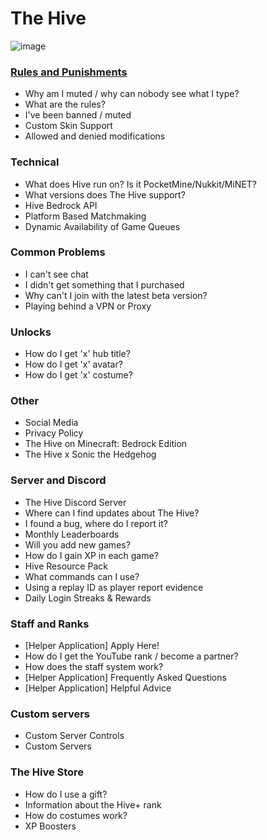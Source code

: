# The Hive

![image](https://playhive.com/content/images/size/w100/2020/12/discord-final.png)

### [Rules and Punishments](https://hive.growtopics.xyz/hive/rules/)

- Why am I muted / why can nobody see what I type?
- What are the rules?
- I've been banned / muted
- Custom Skin Support
- Allowed and denied modifications

### Technical

- What does Hive run on? Is it PocketMine/Nukkit/MiNET?
- What versions does The Hive support?
- Hive Bedrock API
- Platform Based Matchmaking
- Dynamic Availability of Game Queues

### Common Problems

- I can't see chat
- I didn't get something that I purchased
- Why can't I join with the latest beta version?
- Playing behind a VPN or Proxy

### Unlocks

- How do I get 'x' hub title?
- How do I get 'x' avatar?
- How do I get 'x' costume?

### Other

- Social Media
- Privacy Policy
- The Hive on Minecraft: Bedrock Edition
- The Hive x Sonic the Hedgehog

### Server and Discord

- The Hive Discord Server
- Where can I find updates about The Hive?
- I found a bug, where do I report it?
- Monthly Leaderboards
- Will you add new games?
- How do I gain XP in each game?
- Hive Resource Pack
- What commands can I use?
- Using a replay ID as player report evidence
- Daily Login Streaks & Rewards

### Staff and Ranks

- [Helper Application] Apply Here!
- How do I get the YouTube rank / become a partner?
- How does the staff system work?
- [Helper Application] Frequently Asked Questions
- [Helper Application] Helpful Advice

### Custom servers

- Custom Server Controls
- Custom Servers

### The Hive Store

- How do I use a gift?
- Information about the Hive+ rank
- How do costumes work?
- XP Boosters
